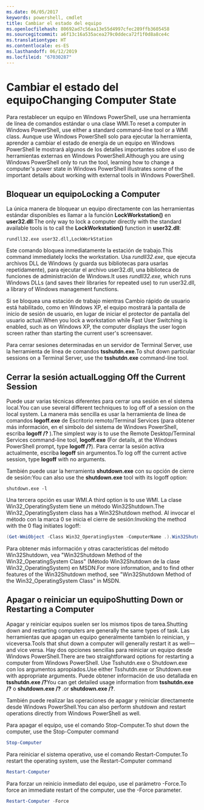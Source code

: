 ```yaml
---
ms.date: 06/05/2017
keywords: powershell, cmdlet
title: Cambiar el estado del equipo
ms.openlocfilehash: 80692ad7c56aa13e55d4997cfec289ffb3605458
ms.sourcegitcommit: a6f13c16a535acea279c0ddeca72f1f0d8a8ce4c
ms.translationtype: HT
ms.contentlocale: es-ES
ms.lasthandoff: 06/12/2019
ms.locfileid: "67030287"
---
```

# <a name="changing-computer-state"></a><span data-ttu-id="6ef54-103">Cambiar el estado del equipo</span><span class="sxs-lookup"><span data-stu-id="6ef54-103">Changing Computer State</span></span>

<span data-ttu-id="6ef54-104">Para restablecer un equipo en Windows PowerShell, use una herramienta de línea de comandos estándar o una clase WMI.</span><span class="sxs-lookup"><span data-stu-id="6ef54-104">To reset a computer in Windows PowerShell, use either a standard command-line tool or a WMI class.</span></span> <span data-ttu-id="6ef54-105">Aunque use Windows PowerShell solo para ejecutar la herramienta, aprender a cambiar el estado de energía de un equipo en Windows PowerShell le mostrará algunos de los detalles importantes sobre el uso de herramientas externas en Windows PowerShell.</span><span class="sxs-lookup"><span data-stu-id="6ef54-105">Although you are using Windows PowerShell only to run the tool, learning how to change a computer's power state in Windows PowerShell illustrates some of the important details about working with external tools in Windows PowerShell.</span></span>

## <a name="locking-a-computer"></a><span data-ttu-id="6ef54-106">Bloquear un equipo</span><span class="sxs-lookup"><span data-stu-id="6ef54-106">Locking a Computer</span></span>

<span data-ttu-id="6ef54-107">La única manera de bloquear un equipo directamente con las herramientas estándar disponibles es llamar a la función **LockWorkstation()** en **user32.dll**:</span><span class="sxs-lookup"><span data-stu-id="6ef54-107">The only way to lock a computer directly with the standard available tools is to call the **LockWorkstation()** function in **user32.dll**:</span></span>

```
rundll32.exe user32.dll,LockWorkStation
```

<span data-ttu-id="6ef54-108">Este comando bloquea inmediatamente la estación de trabajo.</span><span class="sxs-lookup"><span data-stu-id="6ef54-108">This command immediately locks the workstation.</span></span> <span data-ttu-id="6ef54-109">Usa *rundll32.exe*, que ejecuta archivos DLL de Windows (y guarda sus bibliotecas para usarlas repetidamente), para ejecutar el archivo user32.dll, una biblioteca de funciones de administración de Windows.</span><span class="sxs-lookup"><span data-stu-id="6ef54-109">It uses *rundll32.exe*, which runs Windows DLLs (and saves their libraries for repeated use) to run user32.dll, a library of Windows management functions.</span></span>

<span data-ttu-id="6ef54-110">Si se bloquea una estación de trabajo mientras Cambio rápido de usuario está habilitado, como en Windows XP, el equipo mostrará la pantalla de inicio de sesión de usuario, en lugar de iniciar el protector de pantalla del usuario actual.</span><span class="sxs-lookup"><span data-stu-id="6ef54-110">When you lock a workstation while Fast User Switching is enabled, such as on Windows XP, the computer displays the user logon screen rather than starting the current user's screensaver.</span></span>

<span data-ttu-id="6ef54-111">Para cerrar sesiones determinadas en un servidor de Terminal Server, use la herramienta de línea de comandos **tsshutdn.exe**.</span><span class="sxs-lookup"><span data-stu-id="6ef54-111">To shut down particular sessions on a Terminal Server, use the **tsshutdn.exe** command-line tool.</span></span>

## <a name="logging-off-the-current-session"></a><span data-ttu-id="6ef54-112">Cerrar la sesión actual</span><span class="sxs-lookup"><span data-stu-id="6ef54-112">Logging Off the Current Session</span></span>

<span data-ttu-id="6ef54-113">Puede usar varias técnicas diferentes para cerrar una sesión en el sistema local.</span><span class="sxs-lookup"><span data-stu-id="6ef54-113">You can use several different techniques to log off of a session on the local system.</span></span> <span data-ttu-id="6ef54-114">La manera más sencilla es usar la herramienta de línea de comandos **logoff.exe** de Escritorio remoto/Terminal Services (para obtener más información, en el símbolo del sistema de Windows PowerShell, escriba **logoff /?** ).</span><span class="sxs-lookup"><span data-stu-id="6ef54-114">The simplest way is to use the Remote Desktop/Terminal Services command-line tool, **logoff.exe** (For details, at the Windows PowerShell prompt, type **logoff /?**).</span></span> <span data-ttu-id="6ef54-115">Para cerrar la sesión activa actualmente, escriba **logoff** sin argumentos.</span><span class="sxs-lookup"><span data-stu-id="6ef54-115">To log off the current active session, type **logoff** with no arguments.</span></span>

<span data-ttu-id="6ef54-116">También puede usar la herramienta **shutdown.exe** con su opción de cierre de sesión:</span><span class="sxs-lookup"><span data-stu-id="6ef54-116">You can also use the **shutdown.exe** tool with its logoff option:</span></span>

```
shutdown.exe -l
```

<span data-ttu-id="6ef54-117">Una tercera opción es usar WMI.</span><span class="sxs-lookup"><span data-stu-id="6ef54-117">A third option is to use WMI.</span></span> <span data-ttu-id="6ef54-118">La clase Win32_OperatingSystem tiene un método Win32Shutdown.</span><span class="sxs-lookup"><span data-stu-id="6ef54-118">The Win32_OperatingSystem class has a Win32Shutdown method.</span></span> <span data-ttu-id="6ef54-119">Al invocar el método con la marca 0 se inicia el cierre de sesión:</span><span class="sxs-lookup"><span data-stu-id="6ef54-119">Invoking the method with the 0 flag initiates logoff:</span></span>

```powershell
(Get-WmiObject -Class Win32_OperatingSystem -ComputerName .).Win32Shutdown(0)
```

<span data-ttu-id="6ef54-120">Para obtener más información y otras características del método Win32Shutdown, vea "Win32Shutdown Method of the Win32_OperatingSystem Class" (Método Win32Shutdown de la clase Win32_OperatingSystem) en MSDN.</span><span class="sxs-lookup"><span data-stu-id="6ef54-120">For more information, and to find other features of the Win32Shutdown method, see "Win32Shutdown Method of the Win32_OperatingSystem Class" in MSDN.</span></span>

## <a name="shutting-down-or-restarting-a-computer"></a><span data-ttu-id="6ef54-121">Apagar o reiniciar un equipo</span><span class="sxs-lookup"><span data-stu-id="6ef54-121">Shutting Down or Restarting a Computer</span></span>

<span data-ttu-id="6ef54-122">Apagar y reiniciar equipos suelen ser los mismos tipos de tarea.</span><span class="sxs-lookup"><span data-stu-id="6ef54-122">Shutting down and restarting computers are generally the same types of task.</span></span> <span data-ttu-id="6ef54-123">Las herramientas que apagan un equipo generalmente también lo reinician, y viceversa.</span><span class="sxs-lookup"><span data-stu-id="6ef54-123">Tools that shut down a computer will generally restart it as well—and vice versa.</span></span> <span data-ttu-id="6ef54-124">Hay dos opciones sencillas para reiniciar un equipo desde Windows PowerShell.</span><span class="sxs-lookup"><span data-stu-id="6ef54-124">There are two straightforward options for restarting a computer from Windows PowerShell.</span></span> <span data-ttu-id="6ef54-125">Use Tsshutdn.exe o Shutdown.exe con los argumentos apropiados.</span><span class="sxs-lookup"><span data-stu-id="6ef54-125">Use either Tsshutdn.exe or Shutdown.exe with appropriate arguments.</span></span> <span data-ttu-id="6ef54-126">Puede obtener información de uso detallada en **tsshutdn.exe /?**</span><span class="sxs-lookup"><span data-stu-id="6ef54-126">You can get detailed usage information from **tsshutdn.exe /?**</span></span> <span data-ttu-id="6ef54-127">o **shutdown.exe /?** .</span><span class="sxs-lookup"><span data-stu-id="6ef54-127">or **shutdown.exe /?**.</span></span>

<span data-ttu-id="6ef54-128">También puede realizar las operaciones de apagar y reiniciar directamente desde Windows PowerShell.</span><span class="sxs-lookup"><span data-stu-id="6ef54-128">You can also perform shutdown and restart operations directly from Windows PowerShell as well.</span></span>

<span data-ttu-id="6ef54-129">Para apagar el equipo, use el comando Stop-Computer.</span><span class="sxs-lookup"><span data-stu-id="6ef54-129">To shut down the computer, use the Stop-Computer command</span></span>

```powershell
Stop-Computer
```

<span data-ttu-id="6ef54-130">Para reiniciar el sistema operativo, use el comando Restart-Computer.</span><span class="sxs-lookup"><span data-stu-id="6ef54-130">To restart the operating system, use the Restart-Computer command</span></span>

```powershell
Restart-Computer
```

<span data-ttu-id="6ef54-131">Para forzar un reinicio inmediato del equipo, use el parámetro -Force.</span><span class="sxs-lookup"><span data-stu-id="6ef54-131">To force an immediate restart of the computer, use the -Force parameter.</span></span>

```powershell
Restart-Computer -Force
```

